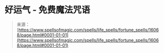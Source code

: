 <!--yml

category: 未分类

date: 2024-06-12 18:55:58

-->

# 好运气 - 免费魔法咒语

> 来源：[https://www.spellsofmagic.com/spells/life_spells/fortune_spells/16068/page.html#0001-01-01](https://www.spellsofmagic.com/spells/life_spells/fortune_spells/16068/page.html#0001-01-01)
